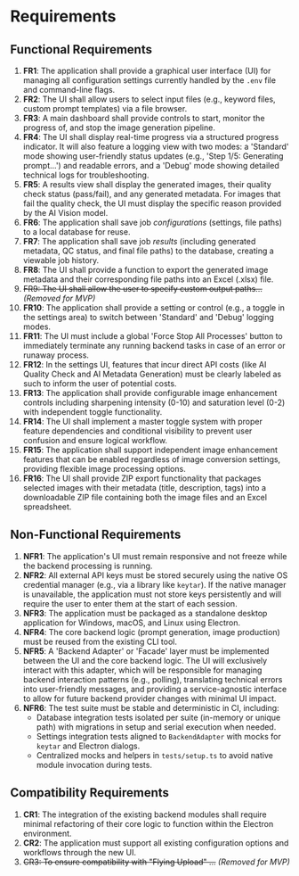# Requirements

## Functional Requirements

1.  **FR1**: The application shall provide a graphical user interface (UI) for managing all configuration settings currently handled by the `.env` file and command-line flags.
2.  **FR2**: The UI shall allow users to select input files (e.g., keyword files, custom prompt templates) via a file browser.
3.  **FR3**: A main dashboard shall provide controls to start, monitor the progress of, and stop the image generation pipeline.
4.  **FR4**: The UI shall display real-time progress via a structured progress indicator. It will also feature a logging view with two modes: a 'Standard' mode showing user-friendly status updates (e.g., 'Step 1/5: Generating prompt...') and readable errors, and a 'Debug' mode showing detailed technical logs for troubleshooting.
5.  **FR5**: A results view shall display the generated images, their quality check status (pass/fail), and any generated metadata. For images that fail the quality check, the UI must display the specific reason provided by the AI Vision model.
6.  **FR6**: The application shall save job *configurations* (settings, file paths) to a local database for reuse.
7.  **FR7**: The application shall save job *results* (including generated metadata, QC status, and final file paths) to the database, creating a viewable job history.
8.  **FR8**: The UI shall provide a function to export the generated image metadata and their corresponding file paths into an Excel (.xlsx) file.
9.  ~~FR9: The UI shall allow the user to specify custom output paths...~~ *(Removed for MVP)*
10. **FR10**: The application shall provide a setting or control (e.g., a toggle in the settings area) to switch between 'Standard' and 'Debug' logging modes.
11. **FR11**: The UI must include a global 'Force Stop All Processes' button to immediately terminate any running backend tasks in case of an error or runaway process.
12. **FR12**: In the settings UI, features that incur direct API costs (like AI Quality Check and AI Metadata Generation) must be clearly labeled as such to inform the user of potential costs.
13. **FR13**: The application shall provide configurable image enhancement controls including sharpening intensity (0-10) and saturation level (0-2) with independent toggle functionality.
14. **FR14**: The UI shall implement a master toggle system with proper feature dependencies and conditional visibility to prevent user confusion and ensure logical workflow.
15. **FR15**: The application shall support independent image enhancement features that can be enabled regardless of image conversion settings, providing flexible image processing options.
16. **FR16**: The UI shall provide ZIP export functionality that packages selected images with their metadata (title, description, tags) into a downloadable ZIP file containing both the image files and an Excel spreadsheet.

## Non-Functional Requirements

1.  **NFR1**: The application's UI must remain responsive and not freeze while the backend processing is running.
2.  **NFR2**: All external API keys must be stored securely using the native OS credential manager (e.g., via a library like `keytar`). If the native manager is unavailable, the application must not store keys persistently and will require the user to enter them at the start of each session.
3.  **NFR3**: The application must be packaged as a standalone desktop application for Windows, macOS, and Linux using Electron.
4.  **NFR4**: The core backend logic (prompt generation, image production) must be reused from the existing CLI tool.
5.  **NFR5**: A 'Backend Adapter' or 'Facade' layer must be implemented between the UI and the core backend logic. The UI will exclusively interact with this adapter, which will be responsible for managing backend interaction patterns (e.g., polling), translating technical errors into user-friendly messages, and providing a service-agnostic interface to allow for future backend provider changes with minimal UI impact.
6.  **NFR6**: The test suite must be stable and deterministic in CI, including:
    - Database integration tests isolated per suite (in-memory or unique path) with migrations in setup and serial execution when needed.
    - Settings integration tests aligned to `BackendAdapter` with mocks for `keytar` and Electron dialogs.
    - Centralized mocks and helpers in `tests/setup.ts` to avoid native module invocation during tests.

## Compatibility Requirements

1.  **CR1**: The integration of the existing backend modules shall require minimal refactoring of their core logic to function within the Electron environment.
2.  **CR2**: The application must support all existing configuration options and workflows through the new UI.
3.  ~~CR3: To ensure compatibility with "Flying Upload" ...~~ *(Removed for MVP)* 